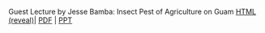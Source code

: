 <!--
.. title: Lecture-21-19 Guest Lecture: Jesse Bamba: Guam's Agricultural Pests
.. slug: lecture-21-19-guest-lecture-jesse-bamba-guams-agricultural-pests
.. date: 2021-11-01 12:45 UTC+10:00
.. tags: lecture
.. category:
.. link:
.. description:
.. type: text
-->

Guest Lecture by Jesse Bamba: Insect Pest of Agriculture on Guam [HTML (reveal)](https://aubreymoore.github.io/albi345-slides/bamba_insect_pests/)|
[PDF](https://aubreymoore.github.io/albi345-slides/applied-ent/bamba_insect_pests.pdf) |
[PPT](/pdfs/bamba_insect_pests.ppt)
